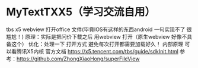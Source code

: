 # MyTextTXX5（学习交流自用）
tbs x5 webview 打开office 文件(毕竟IOS有这样的东西android 一句实现不了 很尴尬！)
原理：实际是把问价下载之后 用webview 打开（原生webview 好像不具备这个）
优化：处理一下 打开方式  避免每次打开都需要加载好久！
内部原理 可以看腾讯X5内核 官方文档 https://x5.tencent.com/tbs/guide/sdkInit.html
参考：https://github.com/ZhongXiaoHong/superFileView
                                                                                 
